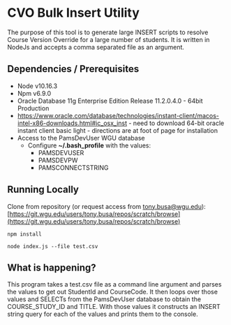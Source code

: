 # CVO Bulk Insert Utility

The purpose of this tool is to generate large INSERT scripts to resolve Course Version Override for a large number of students. It is written in NodeJs and accepts a comma separated file as an argument.


## Dependencies / Prerequisites

 - Node v10.16.3
 - Npm v6.9.0
 - Oracle Database 11g Enterprise Edition Release 11.2.0.4.0 - 64bit Production
 - https://www.oracle.com/database/technologies/instant-client/macos-intel-x86-downloads.html#ic_osx_inst - need to download 64-bit oracle instant client basic light - directions are at foot of page for installation
 - Access to the PamsDevUser WGU database
	 - Configure **~/.bash_profile** with the values:
		 - PAMSDEVUSER
		 - PAMSDEVPW
		 - PAMSCONNECTSTRING

## Running Locally

Clone from repository (or request access from tony.busa@wgu.edu): [https://git.wgu.edu/users/tony.busa/repos/scratch/browse](https://git.wgu.edu/users/tony.busa/repos/scratch/browse)

```npm install ```

```node index.js --file test.csv```

## What is happening?

This program takes a test.csv file as a command line argument and parses the values to get out StudentId and CourseCode. It then loops over those values and SELECTs from the PamsDevUser database to obtain the COURSE_STUDY_ID and TITLE. With those values it constructs an INSERT string query for each of the values and prints them to the console.


